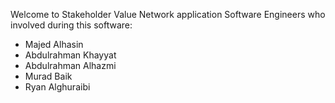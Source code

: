 Welcome to Stakeholder Value Network application
Software Engineers who involved during this software:

- Majed Alhasin
- Abdulrahman Khayyat
- Abdulrahman Alhazmi
- Murad Baik
- Ryan Alghuraibi
